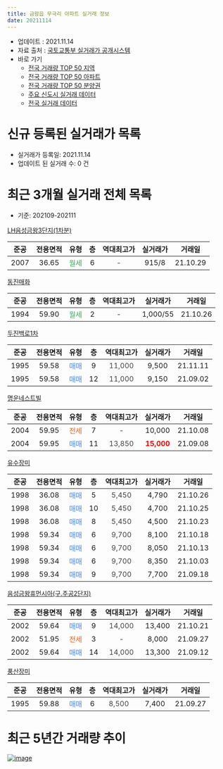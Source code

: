 ```yaml
---
title: 금왕읍 무극리 아파트 실거래 정보
date: 20211114
---
```


* 업데이트 : 2021.11.14
* 자료 출처 : [국토교통부 실거래가 공개시스템](http://rt.molit.go.kr)
* 바로 가기
    * [전국 거래량 TOP 50 지역](https://apt-info.github.io/apt-trade-info/tr)
    * [전국 거래량 TOP 50 아파트](https://apt-info.github.io/apt-trade-info/ta)
    * [전국 거래량 TOP 50 분양권](https://apt-info.github.io/apt-trade-info/tb)
    * [주요 신도시 실거래 데이터](https://apt-info.github.io/apt-trade-info/newtown)
    * [전국 실거래 데이터](https://apt-info.github.io/apt-trade-info/all)



<script async src="https://pagead2.googlesyndication.com/pagead/js/adsbygoogle.js"></script>
<!-- 기본광고 -->
<ins class="adsbygoogle"
     style="display:block"
     data-ad-client="ca-pub-1142216861245946"
     data-ad-slot="4805727019"
     data-ad-format="auto"
     data-full-width-responsive="true"></ins>
<script>
     (adsbygoogle = window.adsbygoogle || []).push({});
</script>


# 신규 등록된 실거래가 목록

* 실거래가 등록일: 2021.11.14
* 업데이트 된 실거래 수: 0 건




<script async src="https://pagead2.googlesyndication.com/pagead/js/adsbygoogle.js"></script>
<!-- 기본광고 -->
<ins class="adsbygoogle"
     style="display:block"
     data-ad-client="ca-pub-1142216861245946"
     data-ad-slot="4805727019"
     data-ad-format="auto"
     data-full-width-responsive="true"></ins>
<script>
     (adsbygoogle = window.adsbygoogle || []).push({});
</script>


# 최근 3개월 실거래 전체 목록
* 기준: 202109-202111


[LH음성금왕3단지(1차분)](https://search.naver.com/search.naver?query=LH%EC%9D%8C%EC%84%B1%EA%B8%88%EC%99%953%EB%8B%A8%EC%A7%80%281%EC%B0%A8%EB%B6%84%29)

|준공|전용면적|유형|층|역대최고가|실거래가|거래일|
|:---:|:---:|:---:|:---:|:---:|:---:|:---:|
|2007|36.65|<span style="color:#34A853">월세</span>|6|<span style="color:#444444">-</span>|915/8|21.10.29|

[동진매화](https://search.naver.com/search.naver?query=%EB%8F%99%EC%A7%84%EB%A7%A4%ED%99%94)

|준공|전용면적|유형|층|역대최고가|실거래가|거래일|
|:---:|:---:|:---:|:---:|:---:|:---:|:---:|
|1994|59.90|<span style="color:#34A853">월세</span>|2|<span style="color:#444444">-</span>|1,000/55|21.10.26|

[두진백로1차](https://search.naver.com/search.naver?query=%EB%91%90%EC%A7%84%EB%B0%B1%EB%A1%9C1%EC%B0%A8)

|준공|전용면적|유형|층|역대최고가|실거래가|거래일|
|:---:|:---:|:---:|:---:|:---:|:---:|:---:|
|1995|59.58|<span style="color:#4285F3">매매</span>|9|<span style="color:#444444">11,000</span>|9,500|21.11.11|
|1995|59.58|<span style="color:#4285F3">매매</span>|12|<span style="color:#444444">11,000</span>|9,150|21.09.02|

[명운네스트빌](https://search.naver.com/search.naver?query=%EB%AA%85%EC%9A%B4%EB%84%A4%EC%8A%A4%ED%8A%B8%EB%B9%8C)

|준공|전용면적|유형|층|역대최고가|실거래가|거래일|
|:---:|:---:|:---:|:---:|:---:|:---:|:---:|
|2004|59.95|<span style="color:#FF5A00">전세</span>|7|<span style="color:#444444">-</span>|10,000|21.10.08|
|2004|59.95|<span style="color:#4285F3">매매</span>|11|<span style="color:#444444">13,850</span>|<b><span style="color:#FF0000">15,000</span></b>|21.09.08|

[유수장미](https://search.naver.com/search.naver?query=%EC%9C%A0%EC%88%98%EC%9E%A5%EB%AF%B8)

|준공|전용면적|유형|층|역대최고가|실거래가|거래일|
|:---:|:---:|:---:|:---:|:---:|:---:|:---:|
|1998|36.08|<span style="color:#4285F3">매매</span>|5|<span style="color:#444444">5,450</span>|4,790|21.10.26|
|1998|36.08|<span style="color:#4285F3">매매</span>|10|<span style="color:#444444">5,450</span>|4,700|21.10.25|
|1998|36.08|<span style="color:#4285F3">매매</span>|8|<span style="color:#444444">5,450</span>|4,500|21.10.23|
|1998|59.34|<span style="color:#4285F3">매매</span>|6|<span style="color:#444444">9,700</span>|8,100|21.10.18|
|1998|59.34|<span style="color:#4285F3">매매</span>|6|<span style="color:#444444">9,700</span>|8,050|21.10.13|
|1998|59.34|<span style="color:#4285F3">매매</span>|6|<span style="color:#444444">9,700</span>|8,350|21.10.03|
|1998|59.34|<span style="color:#4285F3">매매</span>|9|<span style="color:#444444">9,700</span>|7,700|21.09.18|

[음성금왕휴먼시아(구.주공2단지)](https://search.naver.com/search.naver?query=%EC%9D%8C%EC%84%B1%EA%B8%88%EC%99%95%ED%9C%B4%EB%A8%BC%EC%8B%9C%EC%95%84%28%EA%B5%AC.%EC%A3%BC%EA%B3%B52%EB%8B%A8%EC%A7%80%29)

|준공|전용면적|유형|층|역대최고가|실거래가|거래일|
|:---:|:---:|:---:|:---:|:---:|:---:|:---:|
|2002|59.64|<span style="color:#4285F3">매매</span>|9|<span style="color:#444444">14,000</span>|13,400|21.10.21|
|2002|51.95|<span style="color:#FF5A00">전세</span>|3|<span style="color:#444444">-</span>|8,000|21.09.27|
|2002|59.64|<span style="color:#4285F3">매매</span>|14|<span style="color:#444444">14,000</span>|13,300|21.09.12|

[풍산장미](https://search.naver.com/search.naver?query=%ED%92%8D%EC%82%B0%EC%9E%A5%EB%AF%B8)

|준공|전용면적|유형|층|역대최고가|실거래가|거래일|
|:---:|:---:|:---:|:---:|:---:|:---:|:---:|
|1995|59.88|<span style="color:#4285F3">매매</span>|6|<span style="color:#444444">8,500</span>|7,400|21.09.27|



<script async src="https://pagead2.googlesyndication.com/pagead/js/adsbygoogle.js"></script>
<!-- 기본광고 -->
<ins class="adsbygoogle"
     style="display:block"
     data-ad-client="ca-pub-1142216861245946"
     data-ad-slot="4805727019"
     data-ad-format="auto"
     data-full-width-responsive="true"></ins>
<script>
     (adsbygoogle = window.adsbygoogle || []).push({});
</script>


# 최근 5년간 거래량 추이


<div style="width:100%;">
    <canvas id="deal_progress" height="200"></canvas>
</div>

<script>
new Chart(document.getElementById("deal_progress"), {
    type: 'line',
    data: {
        labels: ['16.01','16.02','16.03','16.04','16.05','16.06','16.07','16.08','16.09','16.10','16.11','16.12','17.01','17.02','17.03','17.04','17.05','17.06','17.07','17.08','17.09','17.10','17.11','17.12','18.01','18.02','18.03','18.04','18.05','18.06','18.07','18.08','18.09','18.10','18.11','18.12','19.01','19.02','19.03','19.04','19.05','19.06','19.07','19.08','19.09','19.10','19.11','19.12','20.01','20.02','20.03','20.04','20.05','20.06','20.07','20.08','20.09','20.10','20.11','20.12','21.01','21.02','21.03','21.04','21.05','21.06','21.07','21.08','21.09','21.10','21.11'],
        datasets: [{
            label: '매매/분양권',
            data: [17,13,16,16,12,4,9,5,15,9,9,14,3,10,19,14,24,11,6,8,8,11,8,5,8,8,11,3,4,3,6,5,6,7,6,11,6,14,13,8,4,6,7,2,6,11,8,3,7,9,2,6,10,9,16,8,8,12,21,17,7,18,19,11,15,13,14,6,5,7,1],
            borderColor: "rgba(66, 133, 243, 1)",
            backgroundColor: "rgba(66, 133, 243, 0.05)",
            borderWidth: 1,
            pointRadius: 0,
            fill: false,
            lineTension: 0
        },{
            label: '전/월세',
            data: [9,11,13,13,14,3,10,9,6,5,3,3,6,10,7,9,8,7,18,4,10,8,10,7,15,3,4,13,8,6,9,6,5,8,8,4,5,8,8,9,7,5,13,4,6,6,9,9,9,9,11,34,1,3,4,3,1,8,8,2,4,4,2,3,3,4,3,2,1,3,0],
            borderColor: "rgba(255, 90, 0, 1)",
            backgroundColor: "rgba(255, 90, 0, 0.05)",
            borderWidth: 1,
            pointRadius: 0,
            fill: false,
            lineTension: 0
        },{
            label: '합계',
            data: [26,24,29,29,26,7,19,14,21,14,12,17,9,20,26,23,32,18,24,12,18,19,18,12,23,11,15,16,12,9,15,11,11,15,14,15,11,22,21,17,11,11,20,6,12,17,17,12,16,18,13,40,11,12,20,11,9,20,29,19,11,22,21,14,18,17,17,8,6,10,1],
            borderColor: "rgba(0, 0, 0, 1)",
            backgroundColor: "rgba(0, 0, 0, 0.03)",
            borderWidth: 0.1,
            pointRadius: 0,
            fill: true,
            lineTension: 0
        }
        ]
    },
    options: {
        responsive: true,
        title: {
            display: false
        },
        tooltips: {
            mode: 'index',
            intersect: false
        },
        hover: {
            mode: 'nearest',
            intersect: true
        },
        scales: {
            xAxes: [{
                display: true,
                scaleLabel: {
                    display: true,
                    labelString: '년/월'
                }
            }],
            yAxes: [{
                display: true,
                ticks: {
                    suggestedMin: 0,
                },
                scaleLabel: {
                    display: true,
                    labelString: '실거래 수'
                }
            }]
        }
    }
});

</script>


[![image](https://apt-info.github.io/images/2020-01-03-apt-trade-info/1024x500.png)](https://play.google.com/store/apps/details?id=com.aptinfo.apttradeinfo)

